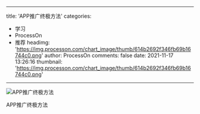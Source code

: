 
---
title: 'APP推广终极方法'
categories: 
 - 学习
 - ProcessOn
 - 推荐
headimg: 'https://img.processon.com/chart_image/thumb/614b2692f346fb69b16744c0.png'
author: ProcessOn
comments: false
date: 2021-11-17 13:26:16
thumbnail: 'https://img.processon.com/chart_image/thumb/614b2692f346fb69b16744c0.png'
---

<div>   
<img class="thumb" alt="APP推广终极方法" src="https://img.processon.com/chart_image/thumb/614b2692f346fb69b16744c0.png" referrerpolicy="no-referrer">
<p>APP推广终极方法</p>  
</div>
            